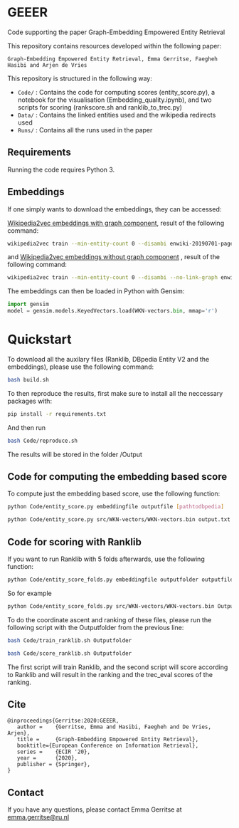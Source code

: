# GEEER
Code supporting the paper Graph-Embedding Empowered Entity Retrieval

This repository contains resources developed within the following paper:

```
Graph-Embedding Empowered Entity Retrieval, Emma Gerritse, Faegheh Hasibi and Arjen de Vries
```

This repository is structured in the following way:

- `Code/` : Contains the code for computing scores (entity_score.py), a notebook for the visualisation (Embedding_quality.ipynb), and two scripts for scoring (rankscore.sh and ranklib_to_trec.py)
- `Data/` : Contains the linked entities used and the wikipedia redirects used
- `Runs/` : Contains all the runs used in the paper

## Requirements
Running the code requires Python 3.

## Embeddings

If one simply wants to download the embeddings, they can be accessed:

[Wikipedia2vec embeddings with graph component](https://surfdrive.surf.nl/files/index.php/s/V2mc4zrcE46Ucvs/download), result of the following command:

```bash
wikipedia2vec train --min-entity-count 0 --disambi enwiki-20190701-pages-articles-multistream.xml.bz2 wikipedia2vec_trained 
```


and [Wikipedia2vec embeddings without graph component](https://surfdrive.surf.nl/files/index.php/s/OFipMGvn8zXAHqS/download)
, result of the following command:
```bash
wikipedia2vec train --min-entity-count 0 --disambi --no-link-graph enwiki-20190701-pages-articles-multistream.xml.bz2 wikipedia2vec_trained 
```

The embeddings can then be loaded in Python with Gensim:


```Python
import gensim
model = gensim.models.KeyedVectors.load(WKN-vectors.bin, mmap='r')
```


# Quickstart

To download all the auxilary files (Ranklib, DBpedia Entity V2 and the embeddings), please use the following command:

```bash
bash build.sh
```

To then reproduce the results, first make sure to install all the neccessary packages with:

```bash
pip install -r requirements.txt
```

And then run

```bash
bash Code/reproduce.sh
```

The results will be stored in the folder /Output

## Code for computing the embedding based score

To compute just the embedding based score, use the following function:

```bash
python Code/entity_score.py embeddingfile outputfile [pathtodbpedia]
```

```bash
python Code/entity_score.py src/WKN-vectors/WKN-vectors.bin output.txt src/DBpedia-Entity/runs/v2/bm25f-ca_v2.run
```

## Code for scoring with Ranklib

If you want to run Ranklib with 5 folds afterwards, use the following function:

```bash
python Code/entity_score_folds.py embeddingfile outputfolder outputfile [pathtodbpedia]
```

So for example

```bash
python Code/entity_score_folds.py src/WKN-vectors/WKN-vectors.bin Outputfolder output.txt src/DBpedia-Entity/runs/v2/bm25f-ca_v2.run
```

To do the coordinate ascent and ranking of these files, please run the following script with the Outputfolder from the previous line:

```bash
bash Code/train_ranklib.sh Outputfolder

bash Code/score_ranklib.sh Outputfolder
```

The first script will train Ranklib, and the second script will score according to Ranklib and will result in the ranking and the trec_eval scores of the ranking. 


## Cite

```
@inproceedings{Gerritse:2020:GEEER, 
   author =    {Gerritse, Emma and Hasibi, Faegheh and De Vries, Arjen},
   title =     {Graph-Embedding Empowered Entity Retrieval},
   booktitle={European Conference on Information Retrieval},
   series =    {ECIR '20},
   year =      {2020},
   publisher = {Springer},
} 
```

## Contact

If you have any questions, please contact Emma Gerritse at emma.gerritse@ru.nl
